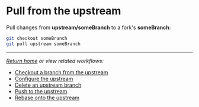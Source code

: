# Pull from the upstream

Pull changes from **upstream/someBranch** to a fork's **someBranch**:

```bash
git checkout someBranch
git pull upstream someBranch
```

***

*[Return home](../README.md) or view related workflows:*

- [Checkout a branch from the upstream](CheckoutABranchFromTheUpstream.md)
- [Configure the upstream](ConfigureTheUpstream.md)
- [Delete an upstream branch](DeleteAnUpstreamBranch.md)
- [Push to the upstream](PushToTheUpstream.md)
- [Rebase onto the upstream](RebaseOntoTheUpstream.md)
